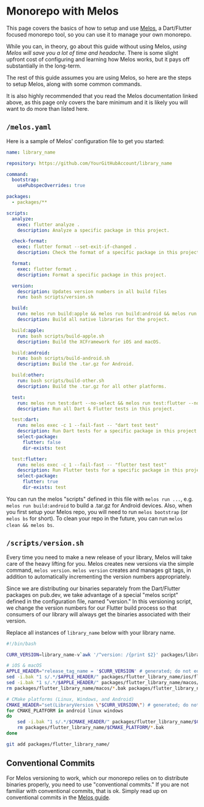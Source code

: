 # Monorepo with Melos
This page covers the basics of how to setup and use [Melos](https://melos.invertase.dev),
a Dart/Flutter focused monorepo tool, so you can use it to manage your own monorepo.

While you can, in theory, go about this guide without using Melos,
*using Melos will save you a lot of time and headache*.
There is some slight upfront cost of configuring and learning how Melos works,
but it pays off substantially in the long-term.

The rest of this guide assumes you are using Melos, so here are the steps to setup Melos,
along with some common commands.

It is also highly recommended that you read the Melos documentation linked above, as this
page only covers the bare minimum and it is likely you will want to do more than listed here.

## `/melos.yaml`
Here is a sample of Melos' configuration file to get you started:
```yaml
name: library_name

repository: https://github.com/YourGitHubAccount/library_name

command:
  bootstrap:
    usePubspecOverrides: true

packages:
  - packages/**

scripts:
  analyze:
    exec: flutter analyze .
    description: Analyze a specific package in this project.

  check-format:
    exec: flutter format --set-exit-if-changed .
    description: Check the format of a specific package in this project.

  format:
    exec: flutter format .
    description: Format a specific package in this project.

  version:
    description: Updates version numbers in all build files
    run: bash scripts/version.sh

  build:
    run: melos run build:apple && melos run build:android && melos run build:other
    description: Build all native libraries for the project.

  build:apple:
    run: bash scripts/build-apple.sh
    description: Build the XCFramework for iOS and macOS.

  build:android:
    run: bash scripts/build-android.sh
    description: Build the .tar.gz for Android.

  build:other:
    run: bash scripts/build-other.sh
    description: Build the .tar.gz for all other platforms.

  test:
    run: melos run test:dart --no-select && melos run test:flutter --no-select
    description: Run all Dart & Flutter tests in this project.

  test:dart:
    run: melos exec -c 1 --fail-fast -- "dart test test"
    description: Run Dart tests for a specific package in this project.
    select-package:
      flutter: false
      dir-exists: test

  test:flutter:
    run: melos exec -c 1 --fail-fast -- "flutter test test"
    description: Run Flutter tests for a specific package in this project.
    select-package:
      flutter: true
      dir-exists: test
```

You can run the melos "scripts" defined in this file with `melos run ...`,
e.g. `melos run build:android` to build a .tar.gz for Android devices.
Also, when you first setup your Melos repo, you will need to run `melos bootstrap` (or `melos bs` for short).
To clean your repo in the future, you can run `melos clean && melos bs`.

## `/scripts/version.sh`
Every time you need to make a new release of your library, Melos will take care of the heavy lifting for you.
Melos creates new versions via the simple command, `melos version`.
`melos version` creates and manages git tags, in addition to automatically incrementing the version numbers appropriately.

Since we are distributing our binaries separately from the Dart/Flutter packages on pub.dev, we take advantage of
a special "melos script" defined in the configuration file, named "version."
In this versioning script, we change the version numbers for our Flutter build process so that consumers of our library
will always get the binaries associated with their version.

Replace all instances of `library_name` below with your library name.
```bash
#!/bin/bash

CURR_VERSION=library_name-v`awk '/^version: /{print $2}' packages/library_name/pubspec.yaml`

# iOS & macOS
APPLE_HEADER="release_tag_name = '$CURR_VERSION' # generated; do not edit"
sed -i.bak "1 s/.*/$APPLE_HEADER/" packages/flutter_library_name/ios/flutter_library_name.podspec
sed -i.bak "1 s/.*/$APPLE_HEADER/" packages/flutter_library_name/macos/flutter_library_name.podspec
rm packages/flutter_library_name/macos/*.bak packages/flutter_library_name/ios/*.bak

# CMake platforms (Linux, Windows, and Android)
CMAKE_HEADER="set(LibraryVersion \"$CURR_VERSION\") # generated; do not edit"
for CMAKE_PLATFORM in android linux windows
do
    sed -i.bak "1 s/.*/$CMAKE_HEADER/" packages/flutter_library_name/$CMAKE_PLATFORM/CMakeLists.txt
    rm packages/flutter_library_name/$CMAKE_PLATFORM/*.bak
done

git add packages/flutter_library_name/
```

## Conventional Commits
For Melos versioning to work, which our monorepo relies on to distribute binaries properly,
you need to use "conventional commits."
If you are not familiar with conventional commits, that is ok.
Simply read up on conventional commits in the [Melos guide](https://melos.invertase.dev/guides/automated-releases#versioning).